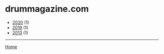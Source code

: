 # drummagazine.com

  * [2020](./drummagazine-com-2020.md) (1)
  * [2019](./drummagazine-com-2019.md) (1)
  * [2013](./drummagazine-com-2013.md) (1)

----

[Home](../index.md)
